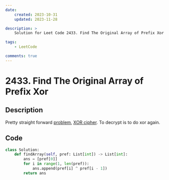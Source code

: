 ```yaml
---
date:
    created: 2023-10-31
    updated: 2023-11-28

description: >
	Solution for Leet Code 2433. Find The Original Array of Prefix Xor

tags:
    - LeetCode

comments: true
---
```

# 2433. Find The Original Array of Prefix Xor

## Description

Pretty straight forward [problem](https://leetcode.com/problems/find-the-original-array-of-prefix-xor/description/?envType=daily-question&envId=2023-10-31), [XOR cipher](https://en.wikipedia.org/wiki/XOR_cipher). To decrypt is to do xor again.

## Code

```python
class Solution:
    def findArray(self, pref: List[int]) -> List[int]:
        ans = [pref[0]]
        for i in range(1, len(pref)):
            ans.append(pref[i] ^ pref[i - 1])
        return ans
```